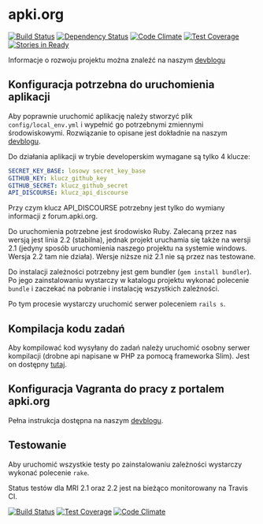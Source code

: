 # apki.org 

[![Build Status](https://travis-ci.org/media3-0/apki.org.svg?branch=master)](https://travis-ci.org/media3-0/apki.org) [![Dependency Status](https://gemnasium.com/media3-0/apki.org.svg)](https://gemnasium.com/media3-0/apki.org) [![Code Climate](https://codeclimate.com/github/media3-0/apki.org/badges/gpa.svg)](https://codeclimate.com/github/media3-0/apki.org) [![Test Coverage](https://codeclimate.com/github/media3-0/apki.org/badges/coverage.svg)](https://codeclimate.com/github/media3-0/apki.org/coverage) [![Stories in Ready](https://badge.waffle.io/media3-0/apki.org.svg?label=ready&title=Ready)](http://waffle.io/media3-0/apki.org)

Informacje o rozwoju projektu można znaleźć na naszym [devblogu](http://devblog.apki.org)

## Konfiguracja potrzebna do uruchomienia aplikacji

Aby poprawnie uruchomić aplikację  należy stworzyć plik `config/local_env.yml` i wypełnić go potrzebnymi zmiennymi środowiskowymi. Rozwiązanie to opisane jest dokładnie na naszym [devblogu](http://devblog.apki.org/zmienne-srodowiskowe-i-wrazliwe-dane-produkcyjne/).

Do działania aplikacji w trybie developerskim wymagane są tylko 4 klucze:

```yaml
SECRET_KEY_BASE: losowy secret_key_base
GITHUB_KEY: klucz_github_key
GITHUB_SECRET: klucz_github_secret
API_DISCOURSE: klucz_api_discourse
```

Przy czym klucz API_DISCOURSE potrzebny jest tylko do wymiany informacji z forum.apki.org.

Do uruchomienia potrzebne jest środowisko Ruby. Zalecaną przez nas wersją jest linia 2.2 (stabilna), jednak projekt uruchamia się także na wersji 2.1 (jedyny sposób uruchomienia naszego projektu na systemie windows. Wersja 2.2 tam nie działa). Wersje niższe niż 2.1 nie są przez nas testowane.

Do instalacji zależności potrzebny jest gem bundler (`gem install bundler`). Po jego zainstalowaniu wystarczy w katalogu projektu wykonać polecenie `bundle` i zaczekać na pobranie i instalację wszystkich zależności.

Po tym procesie wystarczy uruchomić serwer poleceniem `rails s`.

## Kompilacja kodu zadań

Aby kompilować kod wysyłany do zadań należy uruchomić osobny serwer kompilacji (drobne api napisane w PHP za pomocą frameworka Slim). Jest on dostępny [tutaj](https://github.com/media3-0/apki.org-Code-Compiler).

## Konfiguracja Vagranta do pracy z portalem apki.org

Pełna instrukcja dostępna na naszym [devblogu](http://devblog.apki.org/vagrant-ustawienie-srodowiska-developerskiego/).

## Testowanie

Aby uruchomić wszystkie testy po zainstalowaniu zależności wystarczy wykonać polecenie `rake`.

Status testów dla MRI 2.1 oraz 2.2 jest na bieżąco monitorowany na Travis CI. 

[![Build Status](https://travis-ci.org/media3-0/apki.org.svg?branch=master)](https://travis-ci.org/media3-0/apki.org) [![Test Coverage](https://codeclimate.com/github/media3-0/apki.org/badges/coverage.svg)](https://codeclimate.com/github/media3-0/apki.org/coverage) [![Code Climate](https://codeclimate.com/github/media3-0/apki.org/badges/gpa.svg)](https://codeclimate.com/github/media3-0/apki.org)
